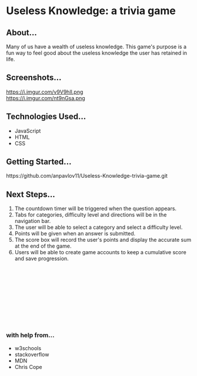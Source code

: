 # Useless Knowledge: a trivia game

## About...
Many of us have a wealth of useless knowledge. This game's purpose is a fun way to feel good about the useless knowledge the user has retained in life. 

## Screenshots...
https://i.imgur.com/v9V9hlI.png
<br>
https://i.imgur.com/nt9nGsa.png

## Technologies Used...
- JavaScript
- HTML
- CSS

## Getting Started...
<nav>https://github.com/anpavlov11/Useless-Knowledge-trivia-game.git

## Next Steps...
1. The countdown timer will be triggered when the question appears.
2. Tabs for categories, difficulty level and directions will be in the navigation bar.
3. The user will be able to select a category and select a difficulty level.
4. Points will be given when an answer is submitted.
5. The score box will record the user's points and display the accurate sum at the end of the game.
6. Users will be able to create game accounts to keep a cumulative score and save progression.

<br>
<br>
<br>
<br>
<br>
<br>
<br>
<br>
<br>

### with help from...
- w3schools
- stackoverflow
- MDN
- Chris Cope